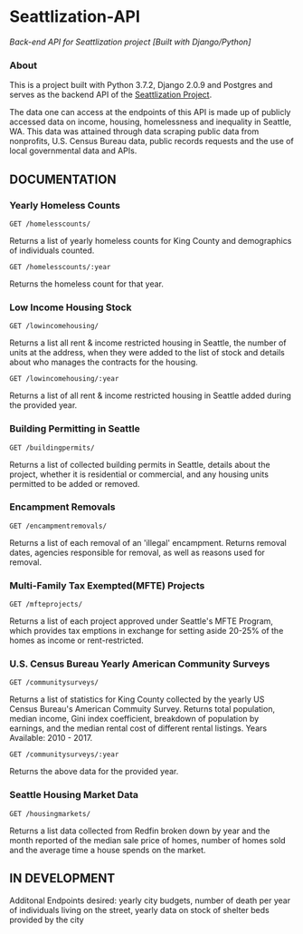 # Seattlization-API
_Back-end API for Seattlization project [Built with Django/Python]_

### About
This is a project built with Python 3.7.2, Django 2.0.9 and Postgres and serves as the backend API of the [Seattlization Project](https://github.com/addisoncole/Seattlization "Seattlization").

The data one can access at the endpoints of this API is made up of publicly accessed data on income, housing, homelessness and inequality in Seattle, WA.
This data was attained through data scraping public data from nonprofits, U.S. Census Bureau data, public records requests and the use of local governmental data and APIs.

## DOCUMENTATION

### Yearly Homeless Counts
```
GET /homelesscounts/
```
Returns a list of yearly homeless counts for King County and demographics of individuals counted.

```
GET /homelesscounts/:year
```
Returns the homeless count for that year.

### Low Income Housing Stock
```
GET /lowincomehousing/
```
Returns a list all rent & income restricted housing in Seattle, the number of units at the address, when they were added to the list of stock and details about who manages the contracts for the housing.

```
GET /lowincomehousing/:year
```
Returns a list of all rent & income restricted housing in Seattle added during the provided year.

### Building Permitting in Seattle
```
GET /buildingpermits/
```
Returns a list of collected building permits in Seattle, details about the project, whether it is residential or commercial, and any housing units permitted to be added or removed.

### Encampment Removals
```
GET /encampmentremovals/
```
Returns a list of each removal of an 'illegal' encampment. Returns removal dates, agencies responsible for removal, as well as reasons used for removal.

### Multi-Family Tax Exempted(MFTE) Projects
```
GET /mfteprojects/
```
Returns a list of each project approved under Seattle's MFTE Program, which provides tax emptions in exchange for setting aside 20-25% of the homes as income or rent-restricted.

### U.S. Census Bureau Yearly American Community Surveys
```
GET /communitysurveys/
```
Returns a list of statistics for King County collected by the yearly US Census Bureau's American Commuity Survey. Returns total population, median income, Gini index coefficient, breakdown of population by earnings, and the median rental cost of different rental listings. Years Available: 2010 - 2017.
```
GET /communitysurveys/:year
```
Returns the above data for the provided year.

### Seattle Housing Market Data
```
GET /housingmarkets/
```
Returns a list data collected from Redfin broken down by year and the month reported of the median sale price of homes, number of homes sold and the average time a house spends on the market.

## IN DEVELOPMENT

Additonal Endpoints desired: yearly city budgets, number of death per year of individuals living on the street,  yearly data on stock of shelter beds provided by the city
